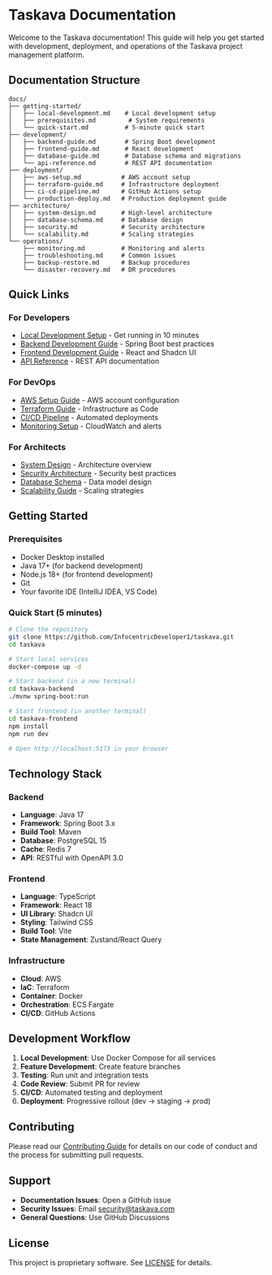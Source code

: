 # Taskava Documentation

Welcome to the Taskava documentation! This guide will help you get started with development, deployment, and operations of the Taskava project management platform.

## Documentation Structure

```
docs/
├── getting-started/
│   ├── local-development.md    # Local development setup
│   ├── prerequisites.md         # System requirements
│   └── quick-start.md          # 5-minute quick start
├── development/
│   ├── backend-guide.md        # Spring Boot development
│   ├── frontend-guide.md       # React development
│   ├── database-guide.md       # Database schema and migrations
│   └── api-reference.md        # REST API documentation
├── deployment/
│   ├── aws-setup.md           # AWS account setup
│   ├── terraform-guide.md     # Infrastructure deployment
│   ├── ci-cd-pipeline.md      # GitHub Actions setup
│   └── production-deploy.md   # Production deployment guide
├── architecture/
│   ├── system-design.md       # High-level architecture
│   ├── database-schema.md     # Database design
│   ├── security.md            # Security architecture
│   └── scalability.md         # Scaling strategies
└── operations/
    ├── monitoring.md          # Monitoring and alerts
    ├── troubleshooting.md     # Common issues
    ├── backup-restore.md      # Backup procedures
    └── disaster-recovery.md   # DR procedures
```

## Quick Links

### For Developers
- [Local Development Setup](./getting-started/local-development.md) - Get running in 10 minutes
- [Backend Development Guide](./development/backend-guide.md) - Spring Boot best practices
- [Frontend Development Guide](./development/frontend-guide.md) - React and Shadcn UI
- [API Reference](./development/api-reference.md) - REST API documentation

### For DevOps
- [AWS Setup Guide](./deployment/aws-setup.md) - AWS account configuration
- [Terraform Guide](./deployment/terraform-guide.md) - Infrastructure as Code
- [CI/CD Pipeline](./deployment/ci-cd-pipeline.md) - Automated deployments
- [Monitoring Setup](./operations/monitoring.md) - CloudWatch and alerts

### For Architects
- [System Design](./architecture/system-design.md) - Architecture overview
- [Security Architecture](./architecture/security.md) - Security best practices
- [Database Schema](./architecture/database-schema.md) - Data model design
- [Scalability Guide](./architecture/scalability.md) - Scaling strategies

## Getting Started

### Prerequisites
- Docker Desktop installed
- Java 17+ (for backend development)
- Node.js 18+ (for frontend development)
- Git
- Your favorite IDE (IntelliJ IDEA, VS Code)

### Quick Start (5 minutes)
```bash
# Clone the repository
git clone https://github.com/InfocentricDeveloper1/taskava.git
cd taskava

# Start local services
docker-compose up -d

# Start backend (in a new terminal)
cd taskava-backend
./mvnw spring-boot:run

# Start frontend (in another terminal)
cd taskava-frontend
npm install
npm run dev

# Open http://localhost:5173 in your browser
```

## Technology Stack

### Backend
- **Language**: Java 17
- **Framework**: Spring Boot 3.x
- **Build Tool**: Maven
- **Database**: PostgreSQL 15
- **Cache**: Redis 7
- **API**: RESTful with OpenAPI 3.0

### Frontend
- **Language**: TypeScript
- **Framework**: React 18
- **UI Library**: Shadcn UI
- **Styling**: Tailwind CSS
- **Build Tool**: Vite
- **State Management**: Zustand/React Query

### Infrastructure
- **Cloud**: AWS
- **IaC**: Terraform
- **Container**: Docker
- **Orchestration**: ECS Fargate
- **CI/CD**: GitHub Actions

## Development Workflow

1. **Local Development**: Use Docker Compose for all services
2. **Feature Development**: Create feature branches
3. **Testing**: Run unit and integration tests
4. **Code Review**: Submit PR for review
5. **CI/CD**: Automated testing and deployment
6. **Deployment**: Progressive rollout (dev → staging → prod)

## Contributing

Please read our [Contributing Guide](../CONTRIBUTING.md) for details on our code of conduct and the process for submitting pull requests.

## Support

- **Documentation Issues**: Open a GitHub issue
- **Security Issues**: Email security@taskava.com
- **General Questions**: Use GitHub Discussions

## License

This project is proprietary software. See [LICENSE](../LICENSE) for details.